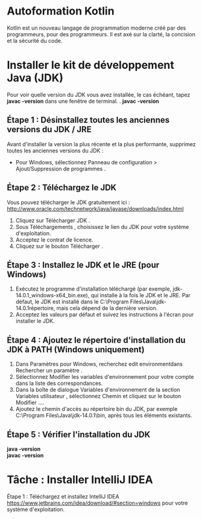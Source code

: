# Autoformation Kotlin
Kotlin est un nouveau langage de programmation moderne créé par des programmeurs, pour des programmeurs. Il est axé sur la clarté, la concision et la sécurité du code.

# Installer le kit de développement Java (JDK)
Pour voir quelle version du JDK vous avez installée, le cas échéant, tapez <strong>javac -version </strong>dans une fenêtre de terminal.
. <strong> javac -version </strong>


## Étape 1 : Désinstallez toutes les anciennes versions du JDK / JRE
Avant d'installer la version la plus récente et la plus performante, supprimez toutes les anciennes versions du JDK :

- Pour Windows, sélectionnez Panneau de configuration > Ajout/Suppression de programmes .

## Étape 2 : Téléchargez le JDK
Vous pouvez télécharger le JDK gratuitement ici : <a src="http://www.oracle.com/technetwork/java/javase/downloads/index.html">http://www.oracle.com/technetwork/java/javase/downloads/index.html </a>

1. Cliquez sur Télécharger JDK .
2. Sous Téléchargements , choisissez le lien du JDK pour votre système d'exploitation.
3. Acceptez le contrat de licence.
4. Cliquez sur le bouton Télécharger .

## Étape 3 : Installez le JDK et le JRE (pour Windows)
1. Exécutez le programme d'installation téléchargé (par exemple, jdk-14.0.1_windows-x64_bin.exe), qui installe à la fois le JDK et le JRE. Par défaut, le JDK est installé dans le C:\Program Files\Java\jdk-14.0.1répertoire, mais cela dépend de la dernière version.
2. Acceptez les valeurs par défaut et suivez les instructions à l'écran pour installer le JDK.

## Étape 4 : Ajoutez le répertoire d'installation du JDK à PATH (Windows uniquement)

1. Dans Paramètres pour Windows, recherchez edit environmentdans Rechercher un paramètre .
2. Sélectionnez Modifier les variables d'environnement pour votre compte dans la liste des correspondances.
3. Dans la boîte de dialogue Variables d'environnement de la section Variables utilisateur , sélectionnez Chemin et cliquez sur le bouton Modifier ....
4.  Ajoutez le chemin d'accès au répertoire bin du JDK, par exemple C:\Program Files\Java\jdk-14.0.1\bin, après tous les éléments existants.

## Étape 5 : Vérifier l'installation du JDK

<strong>java -version </strong></br>
<strong>javac -version </strong>

 # Tâche : Installer IntelliJ IDEA
 Étape 1 : Téléchargez et installez IntelliJ IDEA
<a src="https://www.jetbrains.com/idea/download/#section=windows">https://www.jetbrains.com/idea/download/#section=windows </a>pour votre système d'exploitation.
